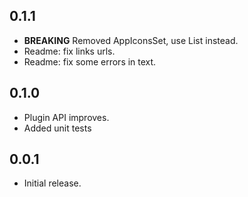 ## 0.1.1

* **BREAKING** Removed AppIconsSet, use List<AppIcon> instead.
* Readme: fix links urls.
* Readme: fix some errors in text.

## 0.1.0

* Plugin API improves.
* Added unit tests

## 0.0.1

* Initial release.

